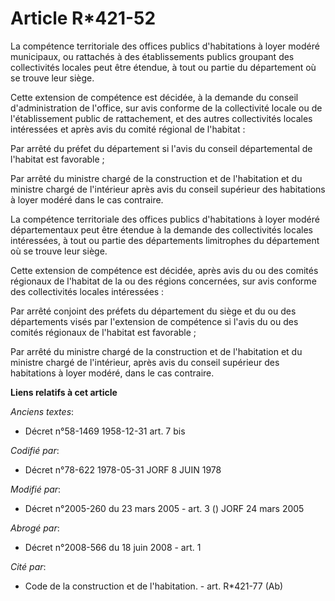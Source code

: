 # Article R*421-52

La compétence territoriale des offices publics d'habitations à loyer modéré municipaux, ou rattachés à des établissements
publics groupant des collectivités locales peut être étendue, à tout ou partie du département où se trouve leur siège.

Cette extension de compétence est décidée, à la demande du conseil d'administration de l'office, sur avis conforme de la
collectivité locale ou de l'établissement public de rattachement, et des autres collectivités locales intéressées et après
avis du comité régional de l'habitat :

Par arrêté du préfet du département si l'avis du conseil départemental de l'habitat est favorable ;

Par arrêté du ministre chargé de la construction et de l'habitation et du ministre chargé de l'intérieur après avis du
conseil supérieur des habitations à loyer modéré dans le cas contraire.

La compétence territoriale des offices publics d'habitations à loyer modéré départementaux peut être étendue à la demande des
collectivités locales intéressées, à tout ou partie des départements limitrophes du département où se trouve leur siège.

Cette extension de compétence est décidée, après avis du ou des comités régionaux de l'habitat de la ou des régions
concernées, sur avis conforme des collectivités locales intéressées :

Par arrêté conjoint des préfets du département du siège et du ou des départements visés par l'extension de compétence si
l'avis du ou des comités régionaux de l'habitat est favorable ;

Par arrêté du ministre chargé de la construction et de l'habitation et du ministre chargé de l'intérieur, après avis du
conseil supérieur des habitations à loyer modéré, dans le cas contraire.

**Liens relatifs à cet article**

_Anciens textes_:

  - Décret n°58-1469 1958-12-31 art. 7 bis

_Codifié par_:

  - Décret n°78-622 1978-05-31 JORF 8 JUIN 1978

_Modifié par_:

  - Décret n°2005-260 du 23 mars 2005 - art. 3 () JORF 24 mars 2005

_Abrogé par_:

  - Décret n°2008-566 du 18 juin 2008 - art. 1

_Cité par_:

  - Code de la construction et de l'habitation. - art. R*421-77 (Ab)
